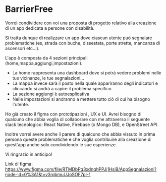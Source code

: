# BarrierFree

Vorrei condividere con voi una proposta di progetto relativo alla creazione di un app dedicata a persone con disabilità.

Si tratta dunque di realizzare un app dove ciascun utente può segnalare problematiche (es, strada con buche, dissestata, porte strette, mancanza di ascensori etc...). 

L'app è composta da 4 sezioni principali (home,mappa,aggiungi,impostazioni). 
- La home rappresenta una dashboard dove si potrà vedere problemi nelle tue vicinanze, le tue segnalazioni...
- La mappa invece sarà il posto nella quale  appariranno degli indicatori e cliccando si andrà a capire il problema specifico
- La sezione aggiungi è autoesplicativa
- Nelle impostazioni si andranno a mettere tutto ciò di cui ha bisogno l'utente.

Ho già creato il figma con prototipazioni , UX e UI. 
Avrei bisogno di qualcuno che abbia voglia di collaborare con me attraverso il seguente stack tecnologico: React Native, Firebase (o Mongo DB), e OpenStreet API.

Inoltre vorrei avere anche il parere di qualcuno che abbia vissuto in prima persona queste problematiche e che voglia contribuire alla creazione di quest'app anche solo condividendo le sue esperienze. 

Vi ringrazio in anticipo!

Link di figma: https://www.figma.com/file/RTMDbPq3xdnqhPPJj1HsiB/AppSegnalazioni?node-id=0%3A1&t=v3rqbmuUJoSOF7pI-1
